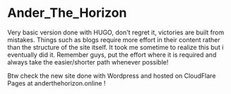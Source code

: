 ﻿# Ander_The_Horizon


Very basic version done with HUGO, don't regret it, victories are built from mistakes.
Things such as blogs require more effort in their content rather than the structure of the site itself.
It took me sometime to realize this but i eventually did it. Remember guys, put the effort where it is required and always take the easier/shorter path whenever possible!

Btw check the new site done with Wordpress and hosted on CloudFlare Pages at anderthehorizon.online !
